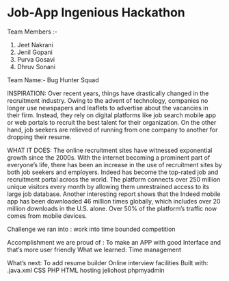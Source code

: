 # Job-App Ingenious Hackathon
Team Members :- 
1) Jeet Nakrani
2) Jenil Gopani
3) Purva Gosavi
4) Dhruv Sonani

Team Name:- Bug Hunter Squad

INSPIRATION:
Over recent years, things have drastically changed in the recruitment industry. Owing to the advent of technology, companies no longer use newspapers and leaflets to advertise about the vacancies in their firm. Instead, they rely on digital platforms like job search mobile app or web portals to recruit the best talent for their organization. On the other hand, job seekers are relieved of running from one company to another for dropping their resume.

WHAT IT DOES:
The online recruitment sites have witnessed exponential growth since the 2000s. With the internet becoming a prominent part of everyone’s life, there has been an increase in the use of recruitment sites by both job seekers and employers.
Indeed has become the top-rated job and recruitment portal across the world. The platform connects over 250 million unique visitors every month by allowing them unrestrained access to its large job database.
Another interesting report shows that the Indeed mobile app has been downloaded 46 million times globally, which includes over 20 million downloads in the U.S. alone. Over 50% of the platform’s traffic now comes from mobile devices.

Challenge we ran into : work into time bounded competition
                                             
                                            

Accomplishment we are proud of : To make an APP with good Interface and that’s more user friendly
 What we learned:  Time management
                                     
                                        
                                     
What’s next: To add resume builder
                         Online interview facilities 
Built with: 
.java.xml CSS PHP HTML 
hosting
jeliohost
phpmyadmin

